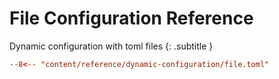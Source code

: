 # File Configuration Reference

Dynamic configuration with toml files
{: .subtitle }

```toml
--8<-- "content/reference/dynamic-configuration/file.toml"
```
